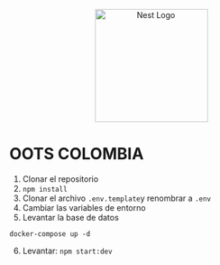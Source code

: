 <p align="center">
  <a href="http://nestjs.com/" target="blank"><img src="https://nestjs.com/img/logo-small.svg" width="200" alt="Nest Logo" /></a>
</p>

# OOTS COLOMBIA

1. Clonar el repositorio
2. `npm install`
3. Clonar el archivo `.env.template`y renombrar a `.env`
4. Cambiar las variables de entorno
5. Levantar la base de datos

```
docker-compose up -d
```

6. Levantar: `npm start:dev`
